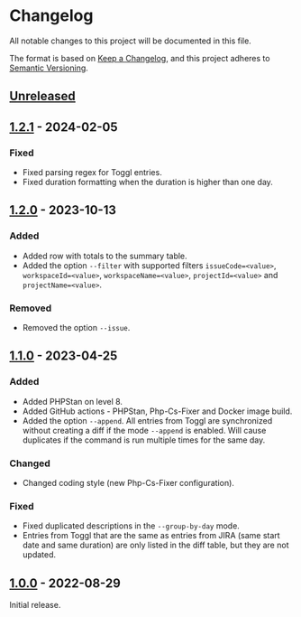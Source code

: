 # Changelog

All notable changes to this project will be documented in this file.

The format is based on [Keep a Changelog](https://keepachangelog.com/en/1.0.0/),
and this project adheres to [Semantic Versioning](https://semver.org/spec/v2.0.0.html).

## [Unreleased]

## [1.2.1] - 2024-02-05

### Fixed

- Fixed parsing regex for Toggl entries.
- Fixed duration formatting when the duration is higher than one day.

## [1.2.0] - 2023-10-13

### Added

- Added row with totals to the summary table.
- Added the option `--filter` with supported filters `issueCode=<value>`, `workspaceId=<value>`, `workspaceName=<value>`, `projectId=<value>` and `projectName=<value>`.

### Removed

- Removed the option `--issue`.

## [1.1.0] - 2023-04-25

### Added

- Added PHPStan on level 8.
- Added GitHub actions - PHPStan, Php-Cs-Fixer and Docker image build.
- Added the option `--append`. All entries from Toggl are synchronized without creating a diff if the mode `--append` is enabled. Will cause duplicates if the command is run multiple times for the same day.

### Changed

- Changed coding style (new Php-Cs-Fixer configuration).

### Fixed

- Fixed duplicated descriptions in the `--group-by-day` mode.
- Entries from Toggl that are the same as entries from JIRA (same start date and same duration) are only listed in the diff table, but they are not updated.

## [1.0.0] - 2022-08-29

Initial release.

[unreleased]: https://github.com/68publishers/toggl-to-jira/compare/v1.2.1...HEAD
[1.2.1]: https://github.com/68publishers/toggl-to-jira/compare/v1.2.0...v1.2.1
[1.2.0]: https://github.com/68publishers/toggl-to-jira/compare/v1.1.0...v1.2.0
[1.1.0]: https://github.com/68publishers/toggl-to-jira/compare/v1.0.0...v1.1.0
[1.0.0]: https://github.com/68publishers/toggl-to-jira/commits/v1.0.0
